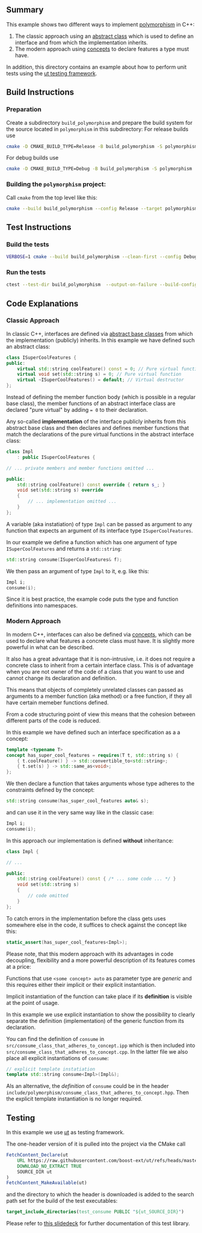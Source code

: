 ## Summary

This example shows two different ways to implement [polymorphism](https://en.wikipedia.org/wiki/Polymorphism_(computer_science)) in C++:

1. The classic approach using an [abstract class](https://en.cppreference.com/w/cpp/language/abstract_class) which is used to define an interface and from which the implementation inherits.
2. The modern approach using [concepts](https://en.cppreference.com/w/cpp/language/constraints) to declare features a type must have. 

In addition, this directory contains an example about how to perform unit tests using the [ut testing framework](https://github.com/boost-ext/ut). 

## 

## Build Instructions 

### Preparation

Create a subdirectory `build_polymorphism` and prepare the build system for the source located in `polymorphism` in this subdirectory: For release builds use

```bash
cmake -D CMAKE_BUILD_TYPE=Release -B build_polymorphism -S polymorphism
```
For debug builds use   

```bash
cmake -D CMAKE_BUILD_TYPE=Debug -B build_polymorphism -S polymorphism
```


### Building the `polymorphism` project:

Call `cmake` from the top level like this:

```bash
cmake --build build_polymorphism --config Release --target polymorphism --parallel
```

## Test Instructions

### Build the tests

```bash
VERBOSE=1 cmake --build build_polymorphism --clean-first --config Debug --target all --parallel
```

### Run the tests

```bash
ctest --test-dir build_polymorphism  --output-on-failure --build-config Debug
```

## Code Explanations  

### Classic Approach

In classic C++, interfaces are defined via [abstract base classes](https://en.cppreference.com/w/cpp/language/abstract_class) from which the implementation (publicly) inherits. In this example we have defined such an abstract class:

```c++
class ISuperCoolFeatures {
public:
    virtual std::string coolFeature() const = 0; // Pure virtual function
    virtual void set(std::string s) = 0; // Pure virtual function
    virtual ~ISuperCoolFeatures() = default; // Virtual destructor
};
```

Instead of defining the member function body (which is possible in a regular base class), the member functions of an abstract interface class are declared "pure virtual" by adding `= 0` to their declaration. 

Any so-called **implementation** of the interface publicly inherits from this abstract base class and then declares and defines member functions that match the declarations of the pure virtual functions in the abstract interface class:   

```c++
class Impl
    : public ISuperCoolFeatures {

// ... private members and member functions omitted ...

public:
    std::string coolFeature() const override { return s_; }
    void set(std::string s) override
    {
        // ... implementation omitted ...
    }
};
```

A variable (aka instatiation) of type `Impl` can be passed as argument to any function that expects an argument of its interface type `ISuperCoolFeatures`. 

In our example we define a function which has one argument of type `ISuperCoolFeatures` and returns a `std::string`:  

```c++
std::string consume(ISuperCoolFeatures& f);
```

We then pass an argument of type `Impl` to it, e.g. like this:

```c++
Impl i;
consume(i);
```

Since it is best practice, the example code puts the type and function definitions into namespaces. 

### Modern Approach

In modern C++, interfaces can also be defined via [concepts](https://en.cppreference.com/w/cpp/language/constraints), which can be used to declare what features a concrete class must have. It is slightly more powerful in what can be described. 

It also has a great advantage that it is non-intrusive, i.e. it does not require a concrete class to inherit from a certain interface class. This is of advantage when you are not owner of the code of a class that you want to use and cannot change its declaration and definition.

This means that objects of completely unrelated classes can passed as arguments to a member function (aka method) or a free function, if they all have certain memeber functions defined.

From a code structuring point of view this means that the cohesion between different parts of the code is reduced. 

In this example we have defined such an interface specification as a a concept:

```c++
template <typename T>
concept has_super_cool_features = requires(T t, std::string s) {
    { t.coolFeature() } -> std::convertible_to<std::string>;
    { t.set(s) } -> std::same_as<void>;
};
```

We then declare a function that takes arguments whose type adheres to the constraints defined by the concept:

```c++
std::string consume(has_super_cool_features auto& s);
```

and can use it in the very same way like in the classic case:

```c++
Impl i;
consume(i);
```

In this approach our implementation is defined **without** inheritance:

```c++
class Impl {

// ... 

public:
    std::string coolFeature() const { /* ... some code ... */ }
    void set(std::string s)
    {
        // code omitted
    }
};
```

To catch errors in the implementation before the class gets uses somewhere else in the code, it suffices to check against the concept like this:

```c++
static_assert(has_super_cool_features<Impl>);
```

Please note, that this modern approach with its advantages in code decoupling, flexibility and a more powerful description of its features comes at a price:   

Functions that use `<some concept> auto` as parameter type are *generic* and this requires either their implicit or their explicit instantiation. 

Implicit instantiation of the function can take place if its **definition** is visible at the point of usage.     

In this example we use explicit instantiation to show the possibility to clearly separate the definition (implementation) of the generic function from its declaration. 

You can find the definition of `consume` in `src/consume_class_that_adheres_to_concept.ipp` which is then included into `src/consume_class_that_adheres_to_concept.cpp`. In the latter file we also place all explicit instantiations of `consume`:

```c++
// explicit template instatiation
template std::string consume<Impl>(Impl&);
```

Als an alternative, the *definition* of `consume` could be in the header `include/polymorphism/consume_class_that_adheres_to_concept.hpp`. Then the explicit template instantiation is no longer required. 

## Testing

In this example we use [µt](https://github.com/boost-ext/ut) as testing framework. 

The one-header version of it is pulled into the project via the CMake call

```cmake
FetchContent_Declare(ut
    URL https://raw.githubusercontent.com/boost-ext/ut/refs/heads/master/include/boost/ut.hpp
    DOWNLOAD_NO_EXTRACT TRUE
    SOURCE_DIR ut
)
FetchContent_MakeAvailable(ut)
```

and the directory to which the header is downloaded is added to the search path set for the build of the test executables: 

```cmake
target_include_directories(test_consume PUBLIC "${ut_SOURCE_DIR}")
```

Please refer to [this slidedeck](https://boost-ext.github.io/ut/denver-cpp-2019/#/) for further documentation of this test library. 